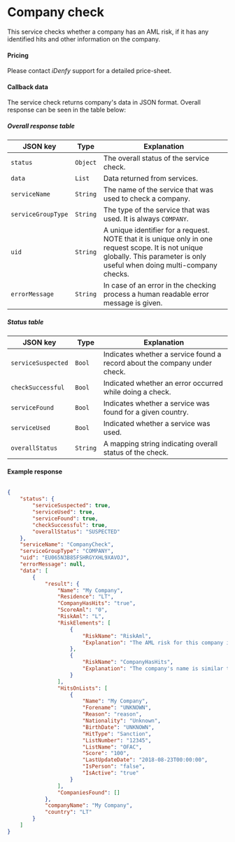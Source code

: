 # Company check
This service checks whether a company has an AML risk, if it has any identified hits and other information on the company.

#### Pricing
Please contact _iDenfy_ support for a detailed price-sheet.

#### Callback data
The service check returns company's data in JSON format.
Overall response can be seen in the table below:

##### Overall response table

|JSON key          |Type        |Explanation                                                |
|------------------|------------|-----------------------------------------------------------|
|`status`          |`Object`    |The overall status of the service check.                   | 
|`data`            |`List`      |Data returned from services.                               |
|`serviceName`     |`String`    |The name of the service that was used to check a company.   |
|`serviceGroupType`|`String`    |The type of the service that was used. It is always `COMPANY`. |
|`uid`             |`String`    |A unique identifier for a request. NOTE that it is unique only in one request scope. It is not unique globally. This parameter is only useful when doing multi-company checks.|
|`errorMessage`    |`String`    |In case of an error in the checking process a human readable error message is given.|

##### Status table

|JSON key            |Type        |Explanation                                                             |
|--------------------|------------|------------------------------------------------------------------------|
|`serviceSuspected`  |`Bool`      |Indicates whether a service found a record about the company under check.| 
|`checkSuccessful`   |`Bool`      |Indicated whether an error occurred while doing a check.                |
|`serviceFound`      |`Bool`      |Indicates whether a service was found for a given country.              |
|`serviceUsed`       |`Bool`      |Indicated whether a service was used.                                   |
|`overallStatus`     |`String`    |A mapping string indicating overall status of the check.                |

#### Example response

```json

{
    "status": {
        "serviceSuspected": true,
        "serviceUsed": true,
        "serviceFound": true,
        "checkSuccessful": true,
        "overallStatus": "SUSPECTED"
    },
    "serviceName": "CompanyCheck",
    "serviceGroupType": "COMPANY",
    "uid": "EU065N3B85FSHRGYXHL9XAVOJ",
    "errorMessage": null,
    "data": [
        {
            "result": {
                "Name": "My Company",
                "Residence": "LT",
                "CompanyHasHits": "true",
                "ScoreAml": "0",
                "RiskAml": "L",
                "RiskElements": [
                    {
                        "RiskName": "RiskAml",
                        "Explanation": "The AML risk for this company is LOW"
                    },
                    {
                        "RiskName": "CompanyHasHits",
                        "Explanation": "The company's name is similar to names on sanctions' lists. Please check if the hits apply to the company."
                    }
                ],
                "HitsOnLists": [
                    {
                        "Name": "My Company",
                        "Forename": "UNKNOWN",
                        "Reason": "reason",
                        "Nationality": "Unknown",
                        "BirthDate": "UNKNOWN",
                        "HitType": "Sanction",
                        "ListNumber": "12345",
                        "ListName": "OFAC",
                        "Score": "100",
                        "LastUpdateDate": "2018-08-23T00:00:00",
                        "IsPerson": "false",
                        "IsActive": "true"
                    }
                ],
                "CompaniesFound": []
            },
            "companyName": "My Company",
            "country": "LT"
        }
    ]
}
```
